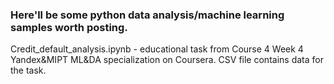 ### Here'll be some python data analysis/machine learning samples worth posting.

Credit_default_analysis.ipynb - educational task from Course 4 Week 4 Yandex&MIPT ML&DA specialization on Coursera. CSV file contains data for the task.
